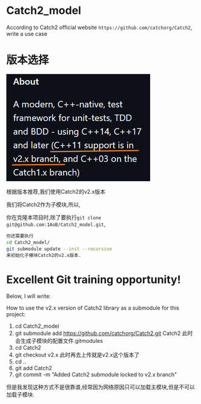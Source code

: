 # Catch2_model
According to Catch2 official website `https://github.com/catchorg/Catch2`, write a use case

# 版本选择



![image-20241216165611233](./assets/image-20241216165611233.png)

根据版本推荐,我们使用Catch2的v2.x版本

我们将Catch2作为子模块,所以,

你在克隆本项目时,除了要执行`git clone git@github.com:1AoB/Catch2_model.git`,

```bash
你还需要执行
cd Catch2_model/  
git submodule update --init --recursive
来初始化子模块Catch2的v2.x版本.
```

# Excellent Git training opportunity!

Below, I will write:

How to use the v2.x version of Catch2 library as a submodule for this project:

1. cd Catch2_model
2. git submodule add https://github.com/catchorg/Catch2.git Catch2   此时会生成子模块的配置文件.gitmodules
3. cd Catch2
4. git checkout v2.x   此时再去上传就是v2.x这个版本了
5. cd .. 
6. git add Catch2
7. git commit -m "Added Catch2 submodule locked to v2.x branch"

但是我发现这种方式不是很靠谱,经常因为网络原因只可以加载主模块,但是不可以加载子模块.
